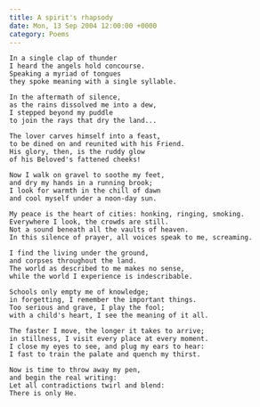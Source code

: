 ```yaml
---
title: A spirit's rhapsody
date: Mon, 13 Sep 2004 12:00:00 +0000
category: Poems
---
```


    In a single clap of thunder  
    I heard the angels hold concourse.  
    Speaking a myriad of tongues  
    they spoke meaning with a single syllable.

    In the aftermath of silence,  
    as the rains dissolved me into a dew,  
    I stepped beyond my puddle  
    to join the rays that dry the land...

    The lover carves himself into a feast,  
    to be dined on and reunited with his Friend.  
    His glory, then, is the ruddy glow  
    of his Beloved's fattened cheeks!

    Now I walk on gravel to soothe my feet,  
    and dry my hands in a running brook;  
    I look for warmth in the chill of dawn  
    and cool myself under a noon-day sun.

    My peace is the heart of cities: honking, ringing, smoking.  
    Everywhere I look, the crowds are still.  
    Not a sound beneath all the vaults of heaven.  
    In this silence of prayer, all voices speak to me, screaming.

    I find the living under the ground,  
    and corpses throughout the land.  
    The world as described to me makes no sense,  
    while the world I experience is indescribable.

    Schools only empty me of knowledge;  
    in forgetting, I remember the important things.  
    Too serious and grave, I play the fool;  
    with a child's heart, I see the meaning of it all.

    The faster I move, the longer it takes to arrive;  
    in stillness, I visit every place at every moment.  
    I close my eyes to see, and plug my ears to hear:  
    I fast to train the palate and quench my thirst.

    Now is time to throw away my pen,  
    and begin the real writing:  
    Let all contradictions twirl and blend:  
    There is only He.


